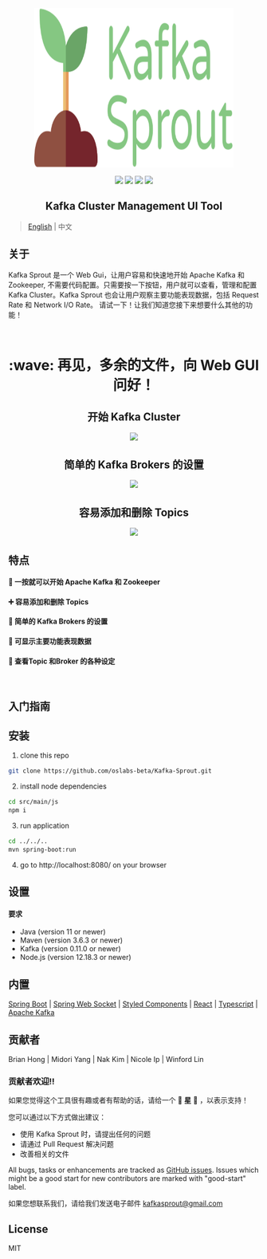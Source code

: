 <p align="center">
 <img src="./kafka_sprout_logo_v3.svg" width="400" height="320">
</p>

<p align="center">
  <img src="https://img.shields.io/badge/License-MIT-green.svg" />
  <img src="https://img.shields.io/badge/PRs-welcome-brightgreen.svg?style=flat-square)](http://makeapullrequest.com"/>
  <img src="https://img.shields.io/badge/contributions-welcome-brightgreen.svg?style=flat)](https://github.com/dwyl/esta/issues"/>
  <img src="https://travis-ci.org/boennemann/badges.svg?branch=master" /> 
</p>

<h2 align="center">Kafka Cluster Management UI Tool</h2>

> [English](README.md) | 中文


## 关于

Kafka Sprout 是一个 Web Gui，让用户容易和快速地开始 Apache Kafka 和 Zookeeper, 不需要代码配置。只需要按一下按钮，用户就可以查看，管理和配置Kafka Cluster。Kafka Sprout 也会让用户观察主要功能表现数据，包括 Request Rate 和 Network I/O Rate。 请试一下！让我们知道您接下来想要什么其他的功能！


<br/>

<h1 align="center"> :wave: 再见，多余的文件，向 Web GUI 问好！</h1>

<h2 align="center"> 开始 Kafka Cluster </h2>

<p align="center"><img src="https://user-images.githubusercontent.com/63560710/89587313-6a6f2780-d80f-11ea-8ddb-e93972343d20.gif" /></p>

<h2 align="center"> 简单的 Kafka Brokers 的设置 </h2>

<p align="center"><img src="https://user-images.githubusercontent.com/63560710/89585288-9688a980-d80b-11ea-8817-865065c9e69d.gif" /></p>

<h2 align="center"> 容易添加和删除 Topics </h2>

<p align="center"><img src="https://user-images.githubusercontent.com/63560710/89585282-938db900-d80b-11ea-84e4-63a6b5b556a8.gif" /></p>

## 特点

#### :rocket:  一按就可以开始 Apache Kafka 和 Zookeeper

#### :heavy_plus_sign:  容易添加和删除 Topics

#### :muscle:  简单的 Kafka Brokers 的设置

#### :vertical_traffic_light:  可显示主要功能表现数据

#### :mag_right:  查看Topic 和Broker 的各种设定

<br/>

## 入门指南

## 安装

1. clone this repo
```sh
git clone https://github.com/oslabs-beta/Kafka-Sprout.git
```
2. install node dependencies
```sh
cd src/main/js
npm i
```
3. run application
```sh
cd ../../..
mvn spring-boot:run
```
4. go to http://localhost:8080/ on your browser

## 设置
#### 要求
* Java (version 11 or newer)
* Maven (version 3.6.3 or newer)
* Kafka (version 0.11.0 or newer)
* Node.js (version 12.18.3 or newer)

## 内置

<a href=“https://spring.io/projects/spring-boot”>Spring Boot</a>
 | <a href=“https://spring.io/guides/gs/messaging-stomp-websocket/”>Spring Web Socket</a>
 | <a href=“https://styled-components.com/”>Styled Components</a>
 | <a href=“https://reactjs.org/”>React</a>
 | <a href=“https://www.typescriptlang.org/”>Typescript</a>
 | <a href=“https://kafka.apache.org/”>Apache Kafka</a>
 
 
## 贡献者

Brian Hong | Midori Yang | Nak Kim | Nicole Ip | Winford Lin

### 贡献者欢迎!!

如果您觉得这个工具很有趣或者有帮助的话，请给一个 :star2: **星** :star2: ，以表示支持！

您可以通过以下方式做出建议：

* 使用 Kafka Sprout 时，请提出任何的问题
* 请通过 Pull Request 解决问题
* 改善相关的文件

All bugs, tasks or enhancements are tracked as <a href="https://github.com/oslabs-beta/Kafka-Sprout/issues">GitHub issues</a>. Issues which might be a good start for new contributors are marked with "good-start" label.

如果您想联系我们，请给我们发送电子邮件 kafkasprout@gmail.com


## License
MIT

